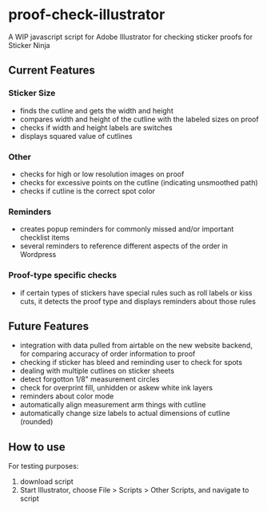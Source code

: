 # proof-check-illustrator
A  WIP javascript script for Adobe Illustrator for checking sticker proofs for Sticker Ninja

## Current Features 
### Sticker Size 
- finds the cutline and gets the width and height
- compares width and height of the cutline with the labeled sizes on proof 
- checks if width and height labels are switches 
- displays squared value of cutlines 

### Other 
- checks for high or low resolution images on proof
- checks for excessive points on the cutline (indicating unsmoothed path)
- checks if cutline is the correct spot color

### Reminders
- creates popup reminders for commonly missed and/or important checklist items 
- several reminders to reference different aspects of the order in Wordpress 

### Proof-type specific checks
 - if certain types of stickers have special rules such as roll labels or kiss cuts, it detects the proof type and displays reminders about those rules 

## Future Features
- integration with data pulled from airtable on the new website backend, for comparing accuracy of order information to proof 
- checking if sticker has bleed and reminding user to check for spots
- dealing with multiple cutlines on sticker sheets 
- detect forgotton 1/8" measurement circles 
- check for overprint fill, unhidden or askew white ink layers
- reminders about color mode 
- automatically align measurement arm things with cutline 
- automatically change size labels to actual dimensions of cutline (rounded)

## How to use 
For testing purposes: 
1. download script 
2. Start Illustrator, choose File > Scripts > Other Scripts, and navigate to script 
